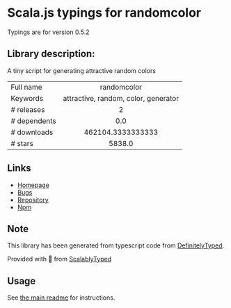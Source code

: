 
# Scala.js typings for randomcolor

Typings are for version 0.5.2

## Library description:
A tiny script for generating attractive random colors

|                    |                 |
| ------------------ | :-------------: |
| Full name          | randomcolor |
| Keywords           | attractive, random, color, generator |
| # releases         | 2 |
| # dependents       | 0.0 |
| # downloads        | 462104.3333333333 |
| # stars            | 5838.0 |

## Links
- [Homepage](https://randomcolor.lllllllllllllllll.com/)
- [Bugs](https://github.com/davidmerfield/randomColor/issues)
- [Repository](https://github.com/davidmerfield/randomColor)
- [Npm](https://www.npmjs.com/package/randomcolor)
    


## Note
This library has been generated from typescript code from [DefinitelyTyped](https://definitelytyped.org).

Provided with :purple_heart: from [ScalablyTyped](https://github.com/oyvindberg/ScalablyTyped)

## Usage
See [the main readme](../../readme.md) for instructions.


